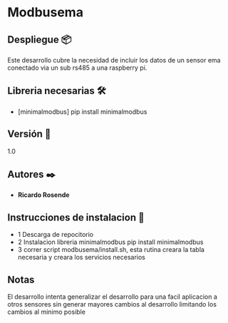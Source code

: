 # Modbusema


## Despliegue 📦

Este desarrollo cubre la necesidad de incluir los datos de un sensor ema conectado via un sub rs485 a una raspberry pi.

## Libreria necesarias 🛠️

* [minimalmodbus] pip install minimalmodbus


## Versión 📌

1.0

## Autores ✒️

* **Ricardo Rosende** 


## Instrucciones de instalacion 📄

* 1 Descarga de repocitorio
* 2 Instalacion libreria minimalmodbus pip install minimalmodbus
* 3 correr script modbusema/install.sh, esta rutina creara la tabla necesaria y creara los servicios necesarios

## Notas 

El desarrollo intenta generalizar el desarrollo para una facil aplicacion a otros sensores sin generar mayores cambios al desarrollo limitando los cambios al minimo posible
